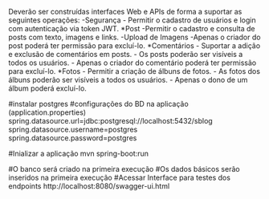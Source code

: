 Deverão ser construídas interfaces Web e APIs de forma a suportar as seguintes
operações:
-Segurança
    - Permitir o cadastro de usuários e login com autenticação via token JWT.
*Post
    -Permitir o cadastro e consulta de posts com texto, imagens e links.
    -Upload de Imagens
	-Apenas o criador do post poderá ter permissão para excluí-lo.
*Comentários
	- Suportar a adição e exclusão de comentários em posts. 
	- Os posts poderão ser visíveis a todos os usuários. 
	- Apenas o criador do comentário poderá ter permissão para excluí-lo.
*Fotos
	- Permitir a criação de álbuns de fotos. 
	- As fotos dos álbuns poderão ser visíveis a todos os usuários. 
	- Apenas o dono de um álbum poderá excluí-lo.


#instalar postgres
#configurações do BD na aplicação (application.properties)
spring.datasource.url=jdbc:postgresql://localhost:5432/sblog
spring.datasource.username=postgres
spring.datasource.password=postgres


#Inializar a aplicação
mvn spring-boot:run


#O banco será criado na primeira execução
#Os dados básicos serão inseridos na primeira execução
#Acessar Interface para testes dos endpoints
http://localhost:8080/swagger-ui.html

